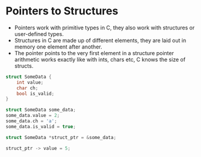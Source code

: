 # Pointers to Structures

- Pointers work with primitive types in C, they also work with structures or user-defined types.
- Structures in C are made up of different elements, they are laid out in memory one element after another.
- The pointer points to the very first element in a structure pointer arithmetic works exactly like with ints, chars etc, C knows the size of structs.

```C
struct SomeData {
    int value;
    char ch;
    bool is_valid;
}

struct SomeData some_data;
some_data.value = 2;
some_data.ch = 'a';
some_data.is_valid = true;

struct SomeData *struct_ptr = &some_data;

struct_ptr -> value = 5;
```